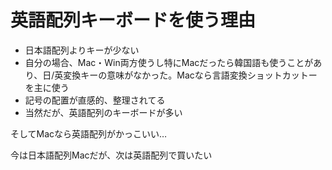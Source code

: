 # 英語配列キーボードを使う理由

* 日本語配列よりキーが少ない
* 自分の場合、Mac・Win両方使うし特にMacだったら韓国語も使うことがあり、日/英変換キーの意味がなかった。Macなら言語変換ショットカットーを主に使う
* 記号の配置が直感的、整理されてる
* 当然だが、英語配列のキーボードが多い

そしてMacなら英語配列がかっこいい…

今は日本語配列Macだが、次は英語配列で買いたい

